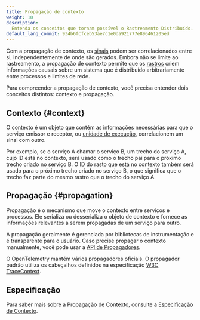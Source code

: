 ```yaml
---
title: Propagação de contexto
weight: 10
description:
  Entenda os conceitos que tornam possível o Rastreamento Distribuído.
default_lang_commit: 934b6fcfceb53ae7c1e0da921777e896461205ed
---
```


Com a propagação de contexto, os [sinais](../signals/) podem ser correlacionados
entre si, independentemente de onde são gerados. Embora não se limite ao
rastreamento, a propagação de contexto permite que os
[rastros](../signals/traces/) criem informações causais sobre um sistema que é
distribuído arbitrariamente entre processos e limites de rede.

Para compreender a propagação de contexto, você precisa entender dois conceitos
distintos: contexto e propagação.

## Contexto {#context}

O contexto é um objeto que contém as informações necessárias para que o serviço
emissor e receptor, ou
[unidade de execução](/docs/specs/otel/glossary/#execution-unit), correlacionem
um sinal com outro.

Por exemplo, se o serviço A chamar o serviço B, um trecho do serviço A, cujo ID
está no contexto, será usado como o trecho pai para o próximo trecho criado no
serviço B. O ID do rasto que está no contexto também será usado para o próximo
trecho criado no serviço B, o que significa que o trecho faz parte do mesmo
rastro que o trecho do serviço A.

## Propagação {#propagation}

Propagação é o mecanismo que move o contexto entre serviços e processos. Ele
serializa ou desserializa o objeto de contexto e fornece as informações
relevantes a serem propagadas de um serviço para outro.

A propagação geralmente é gerenciada por bibliotecas de instrumentação e é
transparente para o usuário. Caso precise propagar o contexto manualmente, você
pode usar a [API de Propagadores](/docs/specs/otel/context/api-propagators/).

O OpenTelemetry mantém vários propagadores oficiais. O propagador padrão utiliza
os cabeçalhos definidos na especificação
[W3C TraceContext](https://www.w3.org/TR/trace-context/).

## Especificação

Para saber mais sobre a Propagação de Contexto, consulte a
[Especificação de Contexto](/docs/specs/otel/context/).
